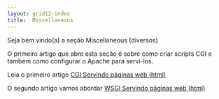 ```yaml
---
layout: grid12-index
title:  Miscellaneous
---
```


Seja bem vindo(a) a seção Miscellaneous (diversos)
   

O primeiro artigo que abre esta seção é sobre como criar scripts CGI e também como configurar o Apache para serví-los.

Leia o primeiro artigo [CGI Servindo páginas web (html)](/misc/cgi-common-gateway-interface/)

O segundo artigo vamos abordar [WSGI Servindo páginas web (html)](/misc/wsgi/)

<!--
<div class="list-group">
    <a href="/misc/cgi-common-gateway-interface/" class="list-group-item">CGI Servindo páginas web (html)</a>
</div> 
-->
